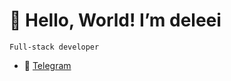 # **👋 Hello, World! I’m deleei**
`Full-stack developer`
- :speech_balloon: [Telegram](https://t.me/DeLeei)
